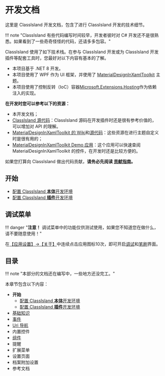 # 开发文档

这里是 ClassIsland 开发文档，包含了进行 ClassIsland 开发的技术细节。

!!! note "ClassIsland 有些代码编写时间较早，开发者彼时对 C# 开发还不是很熟悉。如果看到了一些奇奇怪怪的代码，还请多多包容。"

ClassIsland 使用了如下技术栈。在参与 ClassIsland 开发或为 ClassIsland 开发插件等配套工具时，您最好对以下内容有基本的了解。

- 本项目基于 .NET 8 开发。 
- 本项目使用了 WPF 作为 UI 框架，并使用了 [MaterialDesignInXamlToolkit](https://github.com/MaterialDesignInXAML/MaterialDesignInXamlToolkit) 主题。
- 本项目使用了控制反转（IoC）容器[Microsoft.Extensions.Hosting](https://learn.microsoft.com/zh-cn/dotnet/core/extensions/generic-host)作为依赖注入的实现。

**在开发时您可以参考以下的资源：**

- 本开发文档；
- [ClassIsland 源代码](https://github.com/ClassIsland/ClassIsland)：ClassIsland 源码在开发插件时还是很有参考价值的，可以增加对 API 的理解。
- [MaterialDesignInXamlToolkit 的 Wiki](https://github.com/MaterialDesignInXAML/MaterialDesignInXamlToolkit/wiki)和[源代码](https://github.com/MaterialDesignInXAML/MaterialDesignInXamlToolkit/)：这些资源在进行主题自定义时是很有用的；
- [MaterialDesignInXamlToolkit Demo 应用](https://github.com/MaterialDesignInXAML/MaterialDesignInXamlToolkit/releases/download/v4.8.0/DemoApp.zip)：这个应用可以快速查阅 MaterialDesignInXamlToolkit 的控件，在开发时还是比较方便的。

如果您打算向 ClassIsland 做出代码贡献，**请务必先阅读 [贡献指南](https://github.com/ClassIsland/ClassIsland/blob/master/CONTRIBUTING.md)。**

<a id="get-started"></a>
## 开始

- [配置 ClassIsland **本体**开发环境](./get-started/devlopment.md)
- [配置 ClassIsland **插件**开发环境](./get-started/devlopment-plugins.md)

<a id="debug-menu"></a>
## 调试菜单

!!! danger "**注意！** 调试菜单中的功能仅供测试使用，如果您不知道您在做什么，请不要随意使用！"

在[【应用设置】→【关于】](classisland://app/settings/about)中连续点击应用图标10次，即可开启[调试](classisland://app/settings/debug)和[笔刷](classisland://app/settings/debug_brushes)界面。

## 目录

!!! note "本部分的文档还在编写中，一些地方还没完工。"

本章节包含以下内容：

- **开始**
    - [配置 ClassIsland **本体**开发环境](./get-started/devlopment.md)
    - [配置 ClassIsland **插件**开发环境](./get-started/devlopment-plugins.md)
- [基础知识](basics.md)
- [事件](events.md)
- [Uri 导航](uri-navigation.md)
- 内置控件
- [组件](components.md)
- 提醒
- 扩展菜单
- 设置页面
- 档案附加设置
- 参考文档